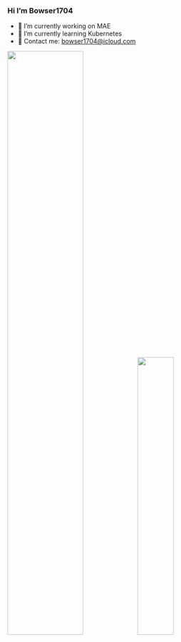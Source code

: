### Hi I’m Bowser1704

- 🔭 I’m currently working on MAE
- 🌱 I’m currently learning Kubernetes
- 💬 Contact me: bowser1704@icloud.com

<a href="https://github.com/Bowser1704"><img src="https://github-readme-stats.vercel.app/api?username=Bowser1704&show_icons=true&layout=compact&count_private=true&hide_title=true&theme=default" style="width: 58%; max-width: 58%; min-width: 58%;"><img src="https://github-readme-stats.vercel.app/api/top-langs/?username=Bowser1704&layout=compact&count_private=true&theme=default" style="width: 40%; max-width: 40%; min-width: 40%;"></a>

